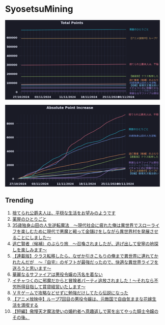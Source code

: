 # SyosetsuMining


![](https://raw.githubusercontent.com/exc4l/SyosetsuMining/main/plots/point_trend.png)

![](https://raw.githubusercontent.com/exc4l/SyosetsuMining/main/plots/point_increase.png)


## Trending

1. [捨てられ公爵夫人は、平穏な生活をお望みのようです](https://ncode.syosetu.com/n4395il/)
2. [薬屋のひとりごと](https://ncode.syosetu.com/n9636x/)
3. [35歳独身山田の人生逆転魔法　～現代社会に疲れた俺は異世界でスローライフを楽しむために現代で悪魔と戦って金儲けをしながら異世界村を発展させることにしました～](https://ncode.syosetu.com/n3115io/)
4. [逃亡賢者（候補）のぶらり旅　〜召喚されましたが、逃げ出して安寧の地探しを楽しみます〜](https://ncode.syosetu.com/n5418hv/)
5. [【連載版】クラス転移したら、なぜか引きこもりの俺まで異世界に連れてかれたんだが　～『自宅』のギフトが最強だったので、快適な異世界ライフを送ろうと思います～](https://ncode.syosetu.com/n3960io/)
6. [華麗なるサファイアは悪役令嬢の汚名を着ない](https://ncode.syosetu.com/n5634io/)
7. [イチャつくのに邪魔だからと冒険者パーティ追放されました！～それなら不労所得目指して賃貸経営いたします～](https://ncode.syosetu.com/n6477io/)
8. [ＶＲゲームで攻略などせずに勉強だけしてたら伝説になった](https://ncode.syosetu.com/n1675io/)
9. [【アニメ放映中】ループ7回目の悪役令嬢は、元敵国で自由気ままな花嫁生活を満喫する](https://ncode.syosetu.com/n1784ga/)
10. [【短編】傲慢天才魔法使いの婚約者へ意趣返しで家を出てやった騎士令嬢のその後。](https://ncode.syosetu.com/n0356io/)
